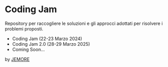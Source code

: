 # Coding Jam
Repository per raccogliere le soluzioni e gli approcci adottati per risolvere i problemi proposti.
- Coding Jam (22-23 Marzo 2024)
- Coding Jam 2.0 (28-29 Marzo 2025)
- Coming Soon...

by [JEMORE](jemore.it)
